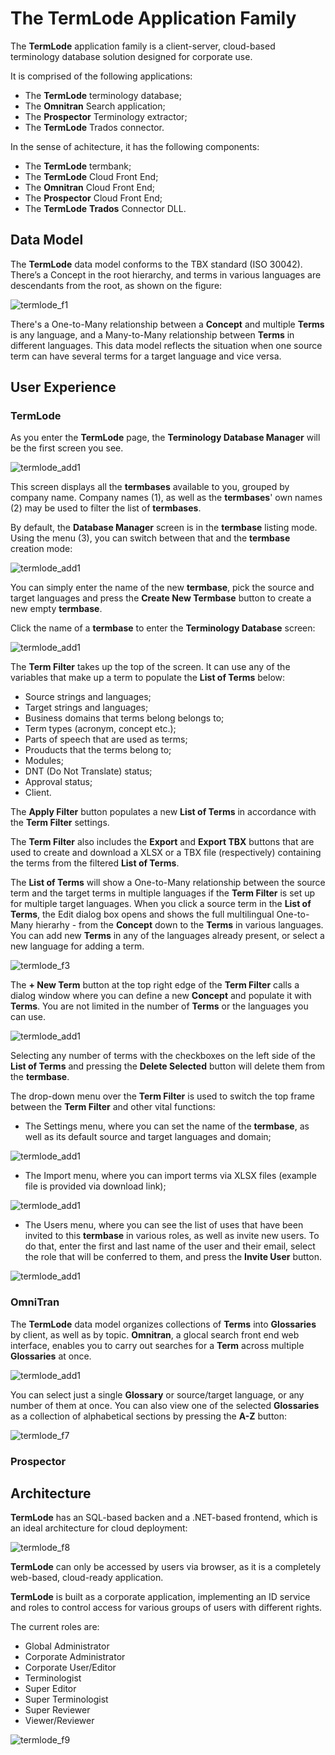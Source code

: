 # The TermLode Application Family

The **TermLode** application family is a client-server, cloud-based terminology database solution designed for corporate use.

It is comprised of the following applications:

- The **TermLode** terminology database;
- The **Omnitran** Search application;
- The **Prospector** Terminology extractor;
- The **TermLode** Trados connector.

In the sense of achitecture, it has the following components:

- The **TermLode** termbank;
- The **TermLode** Cloud Front End;
- The **Omnitran** Cloud Front End;
- The **Prospector** Cloud Front End;
- The **TermLode** **Trados** Connector DLL.

## Data Model

The **TermLode** data model conforms to the TBX standard (ISO 30042). There’s a Concept in the root hierarchy, and terms in various languages are descendants from the root, as shown on the figure:

![termlode_f1](termlode_f1.png)

There's a One-to-Many relationship between a **Concept** and multiple **Terms** is any language, and a Many-to-Many relationship between **Terms** in different languages. This data model reflects the situation when one source term can have several terms for a target language and vice versa.

## User Experience

### TermLode

As you enter the **TermLode** page, the **Terminology Database Manager** will be the first screen you see. 

![termlode_add1](termlode_add_1.png)

This screen displays all the **termbases** available to you, grouped by company name. Company names (1), as well as the **termbases**' own names (2) may be used to filter the list of **termbases**.

By default, the **Database Manager** screen is in the **termbase** listing mode. Using the menu (3), you can switch between that and the **termbase** creation mode:

![termlode_add1](termlode_add_2.png)

You can simply enter the name of the new **termbase**, pick the source and target languages and press the **Create New Termbase** button to create a new empty **termbase**.

Click the name of a **termbase** to enter the **Terminology Database** screen:

![termlode_add1](termlode_add_3.png)

The **Term Filter** takes up the top of the screen. It can use any of the variables that make up a term to populate the **List of Terms** below:

- Source strings and languages;
- Target strings and languages;
- Business domains that terms belong belongs to;
- Term types (acronym, concept etc.);
- Parts of speech that are used as terms;
- Prouducts that the terms belong to;
- Modules;
- DNT (Do Not Translate) status;
- Approval status;
- Client.

The **Apply Filter** button populates a new **List of Terms** in accordance with the **Term Filter** settings.

The **Term Filter** also includes the **Export** and **Export TBX** buttons that are used to create and download a XLSX or a TBX file (respectively) containing the terms from the filtered **List of Terms**.

The **List of Terms** will show a One-to-Many relationship between the source term and the target terms in multiple languages if the **Term Filter**  is set up for multiple target languages. When you click a source term in the **List of Terms**, the Edit dialog box opens and shows the full multilingual One-to-Many hierarhy - from the **Concept** down to the **Terms** in various languages. You can add new **Terms** in any of the languages already present, or select a new language for adding a term.

![termlode_f3](termlode_f3.png)

The **+ New Term** button at the top right edge of the **Term Filter** calls a dialog window where you can define a new **Concept** and populate it with **Terms**. You are not limited in the number of **Terms** or the languages you can use.

![termlode_add1](termlode_add_7.png)

Selecting any number of terms with the checkboxes on the left side of the **List of Terms** and pressing the **Delete Selected** button will delete them from the **termbase**.

The drop-down menu over the **Term Filter** is used to switch the top frame between the **Term Filter** and other vital functions:

- The Settings menu, where you can set the name of the **termbase**, as well as its default source and target languages and domain;

![termlode_add1](termlode_add_4.png)

- The Import menu, where you can import terms via XLSX files (example file is provided via download link);

![termlode_add1](termlode_add_5.png)

- The Users menu, where you can see the list of uses that have been invited to this **termbase** in various roles, as well as invite new users. To do that, enter the first and last name of the user and their email, select the role that will be conferred to them, and press the **Invite User** button.

![termlode_add1](termlode_add_6.png)


### OmniTran

The **TermLode** data model organizes collections of **Terms** into **Glossaries** by client, as well as by topic. **Omnitran**, a glocal search front end web interface, enables you to carry out searches for a **Term** across multiple **Glossaries** at once.

![termlode_add1](termlode_add_8.png)

You can select just a single **Glossary** or source/target language, or any number of them at once. You can also view one of the selected **Glossaries** as a collection of alphabetical sections by pressing the **A-Z** button:

![termlode_f7](termlode_f7.png)

### Prospector

## Architecture

**TermLode** has an SQL-based backen and a .NET-based frontend, which is an ideal architecture for cloud deployment:

![termlode_f8](termlode_f8.png)

**TermLode** can only be accessed by users via browser, as it is a completely web-based, cloud-ready application.

**TermLode** is built as a corporate application, implementing an ID service and roles to control access for various groups of users with different rights. 

The current roles are:

- Global Administrator
- Corporate Administrator
- Corporate User/Editor
- Terminologist
- Super Editor
- Super Terminologist
- Super Reviewer
- Viewer/Reviewer

![termlode_f9](termlode_f9.png)